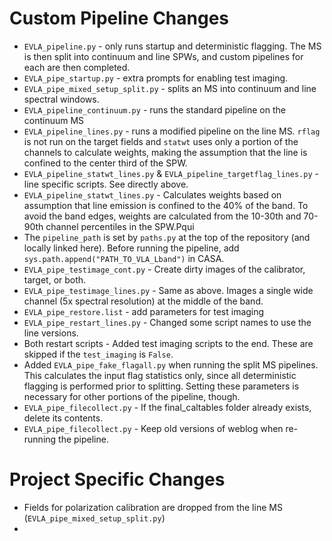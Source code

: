 Custom Pipeline Changes
=======================

* `EVLA_pipeline.py` - only runs startup and deterministic flagging. The MS is then split into continuum and line SPWs, and custom pipelines for each are then completed.
* `EVLA_pipe_startup.py` - extra prompts for enabling test imaging.
* `EVLA_pipe_mixed_setup_split.py` - splits an MS into continuum and line spectral windows.
* `EVLA_pipeline_continuum.py` - runs the standard pipeline on the continuum MS
* `EVLA_pipeline_lines.py` - runs a modified pipeline on the line MS. `rflag` is not run on the target fields and `statwt` uses only a portion of the channels to calculate weights, making the assumption that the line is confined to the center third of the SPW.
* `EVLA_pipeline_statwt_lines.py` & `EVLA_pipeline_targetflag_lines.py` - line specific scripts. See directly above.
* `EVLA_pipeline_statwt_lines.py` - Calculates weights based on assumption that line emission is confined to the 40% of the band. To avoid the band edges, weights are calculated from the 10-30th and 70-90th channel percentiles in the SPW.Pqui
* The `pipeline_path` is set by `paths.py` at the top of the repository (and locally linked here). Before running the pipeline, add `sys.path.append("PATH_TO_VLA_Lband")` in CASA.
* `EVLA_pipe_testimage_cont.py` - Create dirty images of the calibrator, target, or both.
* `EVLA_pipe_testimage_lines.py` - Same as above. Images a single wide channel (5x spectral resolution) at the middle of the band.
* `EVLA_pipe_restore.list` - add parameters for test imaging
* `EVLA_pipe_restart_lines.py` - Changed some script names to use the line versions.
* Both restart scripts - Added test imaging scripts to the end. These are skipped if the `test_imaging` is `False`.
* Added `EVLA_pipe_fake_flagall.py` when running the split MS pipelines. This calculates the input flag statistics only, since all deterministic flagging is performed prior to splitting. Setting these parameters is necessary for other portions of the pipeline, though.
* `EVLA_pipe_filecollect.py` - If the final_caltables folder already exists, delete its contents.
* `EVLA_pipe_filecollect.py` - Keep old versions of weblog when re-running the pipeline.

Project Specific Changes
========================

* Fields for polarization calibration are dropped from the line MS (`EVLA_pipe_mixed_setup_split.py`)
* 
